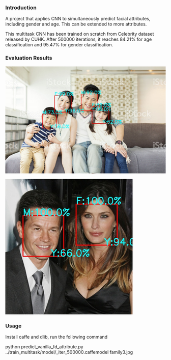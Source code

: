 ### Introduction

A project that applies CNN to simultaneously predict facial attributes, including gender and age. This can be extended to more attributes.

This multitask CNN has been trained on scratch from Celebrity dataset released by CUHK.  After 500000 iterations, it reaches 84.21\% for age classification and 95.47\% for gender classification.

### Evaluation Results


![alt text](https://github.com/cunjian/multitask_CNN/blob/master/evaluate/demo_result.jpg "Logo Title Text 1")

![alt text](https://github.com/cunjian/multitask_CNN/blob/master/evaluate/041_result.jpg "Logo Title Text 1")

### Usage

Install caffe and dlib, run the following command

python predict_vanilla_fd_attribute.py ../train_multitask/model/_iter_500000.caffemodel family3.jpg
